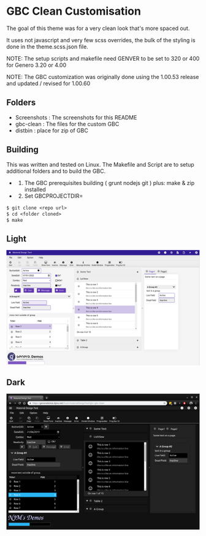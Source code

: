 # GBC Clean Customisation

The goal of this theme was for a very clean look that's more spaced out.

It uses not javascript and very few scss overrides, the bulk of the styling is done in the theme.scss.json file.


NOTE: The setup scripts and makefile need GENVER to be set to 320 or 400 for Genero 3.20 or 4.00


NOTE: The GBC customization was originally done using the 1.00.53 release and updated / revised for 1.00.60


## Folders
* Screenshots : The screenshots for this README
* gbc-clean : The files for the custom GBC
* distbin : place for zip of GBC


## Building
This was written and tested on Linux. The Makefile and Script are to setup additional folders and to build the GBC.
* 1. The GBC prerequisites building ( grunt nodejs git ) plus: make & zip installed
* 2. Set GBCPROJECTDIR=<folder containing fjs-gbc project.zip file>
 
```
$ git clone <repo url>
$ cd <folder cloned>
$ make
```

## Light
![ss1](https://github.com/neilm-fourjs/gbc_clean/raw/master/Screenshots/SS-1.png "SS1")

## Dark
![ss2](https://github.com/neilm-fourjs/gbc_clean/raw/master/Screenshots/SS-2.png "SS2")


